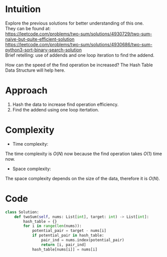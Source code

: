 # Intuition
<!-- Describe your first thoughts on how to solve this problem. -->
Explore the previous solutions for better understanding of this one.\
They can be found at:\
https://leetcode.com/problems/two-sum/solutions/4930729/two-sum-naive-but-quite-efficient-solution \
https://leetcode.com/problems/two-sum/solutions/4930686/two-sum-python3-sort-binary-search-solution \
Brief retelling: use of addends and one loop iteration to find the addend.

How can the speed of the find operation be increased?
The Hash Table Data Structure will help here.

# Approach
<!-- Describe your approach to solving the problem. -->
1. Hash the data to increase find operation efficiency.
2. Find the addend using one loop itertation.

# Complexity
- Time complexity:
<!-- Add your time complexity here, e.g. $$O(n)$$ -->
The time complexity is $O(N)$ now because the find operation takes $O(1)$ time now.

- Space complexity:
<!-- Add your space complexity here, e.g. $$O(n)$$ -->
The space complexity depends on the size of the data, therefore it is $O(N)$.

# Code
```python
class Solution:
    def twoSum(self, nums: List[int], target: int) -> List[int]:
        hash_table = {}
        for i in range(len(nums)):
            potential_pair = target - nums[i]
            if potential_pair in hash_table:
                pair_ind = nums.index(potential_pair)
                return [i, pair_ind]
            hash_table[nums[i]] = nums[i]
```